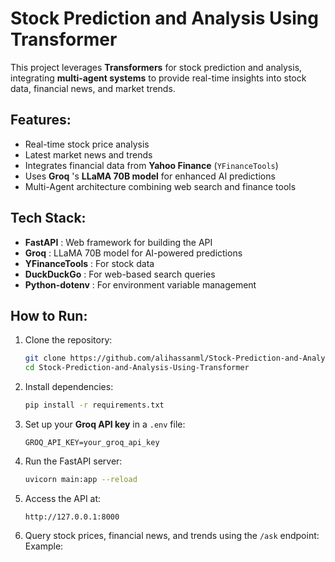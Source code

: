 # **Stock Prediction and Analysis Using Transformer**

This project leverages **Transformers** for stock prediction and analysis, integrating **multi-agent systems** to provide real-time insights into stock data, financial news, and market trends.

## Features:

* Real-time stock price analysis
* Latest market news and trends
* Integrates financial data from **Yahoo Finance** (`YFinanceTools`)
* Uses  **Groq** 's **LLaMA 70B model** for enhanced AI predictions
* Multi-Agent architecture combining web search and finance tools

## Tech Stack:

* **FastAPI** : Web framework for building the API
* **Groq** : LLaMA 70B model for AI-powered predictions
* **YFinanceTools** : For stock data
* **DuckDuckGo** : For web-based search queries
* **Python-dotenv** : For environment variable management

## How to Run:

1. Clone the repository:

   ```bash
   git clone https://github.com/alihassanml/Stock-Prediction-and-Analysis-Using-Transformer.git
   cd Stock-Prediction-and-Analysis-Using-Transformer
   ```
2. Install dependencies:

   ```bash
   pip install -r requirements.txt
   ```
3. Set up your **Groq API key** in a `.env` file:

   ```
   GROQ_API_KEY=your_groq_api_key
   ```
4. Run the FastAPI server:

   ```bash
   uvicorn main:app --reload
   ```
5. Access the API at:

   `http://127.0.0.1:8000`
6. Query stock prices, financial news, and trends using the `/ask` endpoint:
   Example:


